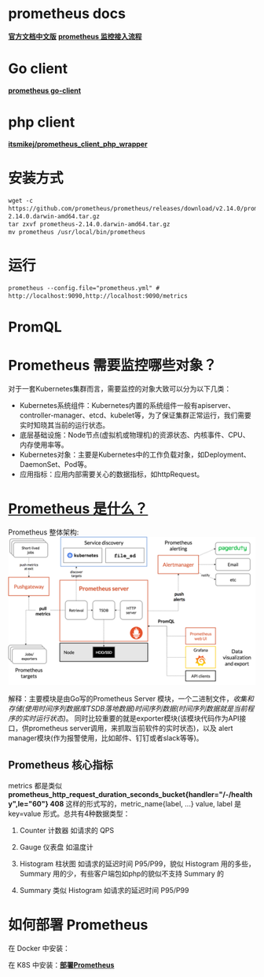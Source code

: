 # prometheus docs
**[官方文档中文版](https://ryanyang.gitbook.io/prometheus/di-san-zhang-prometheus/storage)**
**[prometheus 监控接入流程](http://wiki.so.corp.qihoo.net/pages/viewpage.action?pageId=13398570)**

# Go client
**[prometheus go-client](https://github.com/prometheus/client_golang)**

# php client
**[itsmikej/prometheus_client_php_wrapper](https://github.com/itsmikej/prometheus_client_php_wrapper)**

# 安装方式
```shell script
wget -c https://github.com/prometheus/prometheus/releases/download/v2.14.0/prometheus-2.14.0.darwin-amd64.tar.gz
tar zxvf prometheus-2.14.0.darwin-amd64.tar.gz
mv prometheus /usr/local/bin/prometheus
```

# 运行
```shell script
prometheus --config.file="prometheus.yml" # http://localhost:9090,http://localhost:9090/metrics
```

# PromQL


# Prometheus 需要监控哪些对象？
对于一套Kubernetes集群而言，需要监控的对象大致可以分为以下几类：
* Kubernetes系统组件：Kubernetes内置的系统组件一般有apiserver、controller-manager、etcd、kubelet等，为了保证集群正常运行，我们需要实时知晓其当前的运行状态。
* 底层基础设施：Node节点(虚拟机或物理机)的资源状态、内核事件、CPU、内存使用率等。
* Kubernetes对象：主要是Kubernetes中的工作负载对象，如Deployment、DaemonSet、Pod等。
* 应用指标：应用内部需要关心的数据指标，如httpRequest。

# **[Prometheus 是什么？](https://docs.ucloud.cn/uk8s/monitor/prometheus/intro)**
Prometheus 整体架构:
![arch](./prometheus-architecture.png)

解释：主要模块是由Go写的Prometheus Server 模块，一个二进制文件，*收集和存储(使用时间序列数据库TSDB落地数据)时间序列数据(时间序列数据就是当前程序的实时运行状态)*。
同时比较重要的就是exporter模块(该模块代码作为API接口，供prometheus server调用，来抓取当前软件的实时状态)，以及
alert manager模块(作为报警使用，比如邮件、钉钉或者slack等等)。

## Prometheus 核心指标
metrics 都是类似 **prometheus_http_request_duration_seconds_bucket{handler="/-/healthy",le="60"} 408**
这样的形式写的，metric_name{label, ...} value, label 是 key=value 形式。总共有4种数据类型：
1. Counter 计数器
如请求的 QPS
2. Gauge 仪表盘
如温度计

3. Histogram 柱状图
如请求的延迟时间 P95/P99，貌似 Histogram 用的多些，Summary 用的少，有些客户端包如php的貌似不支持 Summary 的

4. Summary 类似 Histogram
如请求的延迟时间 P95/P99


# 如何部署 Prometheus
在 Docker 中安装：

在 K8S 中安装：**[部署Prometheus](https://docs.ucloud.cn/uk8s/monitor/prometheus/installprometheus)**

